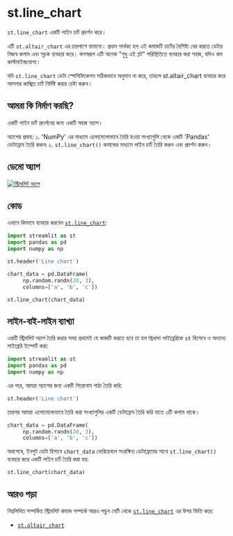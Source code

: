 # st.line_chart

`st.line_chart` একটি লাইন চার্ট প্রদর্শন করে।

এটি `st.altair_chart` এর চারপাশে বানানো। প্রধান পার্থক্য হল এই কমান্ডটি চার্টের বৈশিষ্ট্য বের করতে ডেটার নিজস্ব কলাম এবং সূচক ব্যবহার করে। ফলস্বরূপ এটি অনেক "শুধু এই প্লট" পরিস্থিতিতে ব্যবহার করা সহজ, যদিও কম কাস্টমাইজযোগ্য।

যদি `st.line_chart` ডেটা স্পেসিফিকেশন সঠিকভাবে অনুমান না করে, তাহলে st.altair_chart ব্যবহার করে আপনার কাঙ্খিত চার্ট নির্দিষ্ট করার চেষ্টা করুন।

## আমরা কি নির্মাণ করছি?

একটি লাইন চার্ট প্রদর্শনের জন্য একটি সহজ অ্যাপ।

অ্যাপের প্রবাহ:
১. 'NumPy' এর মাধ্যমে এলোমেলোভাবে তৈরি হওয়া সংখ্যাগুলি থেকে একটি 'Pandas' ডেটাফ্রেম তৈরি করুন৷
২. `st.line_chart()` কমান্ডের মাধ্যমে লাইন চার্ট তৈরি করুন এবং প্রদর্শন করুন।

## ডেমো অ্যাপ

[![স্ট্রিমলিট অ্যাপ](https://static.streamlit.io/badges/streamlit_badge_black_white.svg)](https://share.streamlit.io/dataprofessor/st.line_chart/)

## কোড
এখানে কিভাবে ব্যবহার করবেন [`st.line_chart`](https://docs.streamlit.io/library/api-reference/charts/st.line_chart):
```python
import streamlit as st
import pandas as pd
import numpy as np

st.header('Line chart')

chart_data = pd.DataFrame(
     np.random.randn(20, 3),
     columns=['a', 'b', 'c'])

st.line_chart(chart_data)

```

## লাইন-বাই-লাইন ব্যাখ্যা
একটি স্ট্রিমলিট অ্যাপ তৈরি করার সময় প্রথমেই যে কাজটি করতে হবে তা হল `স্ট্রিমলিট` লাইব্রেরিকে `st` হিসেবে ও অন্যান্য লাইব্রেরি ইম্পোর্ট করা:
```python
import streamlit as st
import pandas as pd
import numpy as np
```

এর পরে, আমরা অ্যাপের জন্য একটি শিরোনাম পাঠ্য তৈরি করি:
```python
st.header('Line chart')
```

তারপর আমরা এলোমেলোভাবে তৈরি করা সংখ্যাগুলির একটি ডেটাফ্রেম তৈরি করি যাতে ৩টি কলাম থাকে।
```python
chart_data = pd.DataFrame(
     np.random.randn(20, 3),
     columns=['a', 'b', 'c'])
```


অবশেষে, ইনপুট ডেটা হিসাবে `chart_data` ভেরিয়েবলে সংরক্ষিত ডেটাফ্রেমের সাথে `st.line_chart()` ব্যবহার করে একটি লাইন চার্ট তৈরি করা হয়:
```python
st.line_chart(chart_data)
```

## আরও পড়া
নিম্নলিখিত সম্পর্কিত স্ট্রিমলিট  কমান্ড সম্পর্কে আরও পড়ুন যেটি থেকে [`st.line_chart`](https://docs.streamlit.io/library/api-reference/charts/st.line_chart) এর উপর ভিত্তি করে:
- [`st.altair_chart`](https://docs.streamlit.io/library/api-reference/charts/st.altair_chart)
